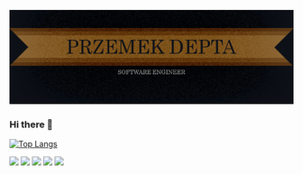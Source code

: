 ![banner](https://raw.githubusercontent.com/przemode/przemode/main/git%20banner.png)

### Hi there 👋

[![Top Langs](https://github-readme-stats.vercel.app/api/top-langs/?username=anuraghazra&layout=compact)](https://github.com/anuraghazra/github-readme-stats)
<!--
**przemode/przemode** is a ✨ _special_ ✨ repository because its `README.md` (this file) appears on your GitHub profile.

Here are some ideas to get you started:

- 🔭 I’m currently working on ...
- 🌱 I’m currently learning ...
- 👯 I’m looking to collaborate on ...
- 🤔 I’m looking for help with ...
- 💬 Ask me about ...
- 📫 How to reach me: ...
- 😄 Pronouns: ...
- ⚡ Fun fact: ...
-->

![](https://img.shields.io/badge/OS-Windows-577fae)
![](https://img.shields.io/badge/Tech-React-5ed3f3)
![](https://img.shields.io/badge/Tech-React_Native-5ed3f3)
![](https://img.shields.io/badge/Tech-CSS-2b94c7)
![](https://img.shields.io/badge/Tech-Sass-c45f92)

